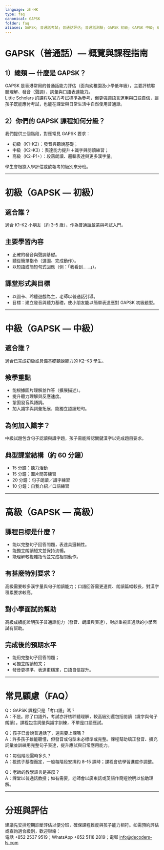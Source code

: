 ```yaml
---
language: zh-HK
type: faq
canonical: GAPSK
folder: faq
aliases: GAPSK; 普通話考試; 普通話評估; 普通話測驗; GAPSK 初級; GAPSK 中級; GAPSK 高級; 幼稚園普通話
---
```

# GAPSK（普通話）— 概覽與課程指南

## 1）總類 — 什麼是 GAPSK？  
GAPSK 是香港常用的普通話能力評估（面向幼稚園及小學低年級），主要評核聆聽理解、發音（聲調）、詞彙與口語表達能力。  
Little Scholars 的課程以官方考試標準為參考，但更強調語言運用與口語自信，讓孩子既能應付考試，也能在課堂與日常生活中自然使用普通話。

## 2）你們的 GAPSK 課程如何分級？  
我們提供三個階段，對應常見 GAPSK 要求：  
- 初級（K1–K2）：發音與聽說基礎；  
- 中級（K2–K3）：表達能力提升＋識字與閱讀練習；  
- 高級（K2–P1+）：段落朗讀、邏輯表達與更多漢字量。  

學生會根據入學評估或欲報考的級別來分班。

---

# 初級（GAPSK — 初級）

## 適合誰？  
適合 K1–K2 小朋友（約 3–5 歲），作為普通話啟蒙與考試入門。

## 主要學習內容  
- 正確的發音與聲調基礎。  
- 聽從簡單指令（選圖、完成動作）。  
- 以短語或簡短句式回應（例：「我看到……」）。  

## 課堂形式與目標  
- 以圖卡、聆聽遊戲為主，老師以普通話引導。  
- 目標：建立發音與聽力基礎，使小朋友能以簡單表達應對 GAPSK 初級題型。

---

# 中級（GAPSK — 中級）

## 適合誰？  
適合已完成初級或具備基礎聽說能力的 K2–K3 學生。

## 教學重點  
- 能根據圖片理解並作答（擴展描述）。  
- 提升聽力理解與反應速度。  
- 鞏固發音與語調。  
- 加入識字與詞彙拓展，能獨立認讀短句。

## 為何加入識字？  
中級試題包含句子認讀與識字題，孩子需能辨認關鍵漢字以完成題目要求。

## 典型課堂結構（約 60 分鐘）  
- 15 分鐘：聽力活動  
- 15 分鐘：圖片問答練習  
- 20 分鐘：句子朗讀／識字練習  
- 10 分鐘：自我介紹／口語練習

---

# 高級（GAPSK — 高級）

## 課程目標是什麼？  
- 能以完整句子回答問題，表達具邏輯性。  
- 能獨立朗讀短文並保持流暢。  
- 能理解較複雜指令並完成相關動作。

## 有甚麼特別要求？  
高級需要較多漢字量與句子朗讀能力；口語回答需更連貫、朗讀篇幅較長，對漢字積累要求較高。

## 對小學面試的幫助  
高級成績能證明孩子普通話能力（發音、朗讀與表達），對於重視普通話的小學面試有幫助。

## 完成後的預期水平  
- 能用完整句子回答問題；  
- 可獨立朗讀短文；  
- 發音更標準、表達更穩定，口語自信提升。

---

# 常見顧慮（FAQ）

Q：GAPSK 課程只是「考口語」嗎？  
A：不是。除了口語外，考試亦評核聆聽理解，較高級別還包括閱讀（識字與句子朗讀）。課程包含詞彙與識字訓練，不單是口語應試。

Q：孩子已會說普通話了，還需要上課嗎？  
A：許多孩子雖能聽懂，但發音或句型未必標準或完整。課程幫助矯正發音、擴充詞彙並訓練用完整句子表達，提升應試與日常應用能力。

Q：每個階段需時多久？  
A：視孩子基礎而定，一般每階段安排約 8–15 課時；課程會依學習進度作調整。

Q：老師的教學語言是甚麼？  
A：課堂以普通話教授；如有需要，老師會以廣東話或英語作簡短說明以協助理解。

---

# 分班與評估  
建議先安排短期診斷評估以便分班，確保課程難度與孩子能力相符。如需預約評估或查詢適合級別，歡迎聯絡：  
電話 +852 2537 9519；WhatsApp +852 5118 2819；電郵 info@decoders-ls.com